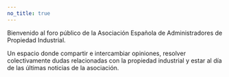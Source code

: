 ```yaml
---
no_title: true
---
```


<style>
    #backgroundImage {
        background-image: url('assets/img/background_1.jpg');
    }

    #content p {
        text-align: center;
        margin: 1em 3em;
    }

    @media screen and (max-width: 570px) {
        #content p {
            margin: 1em 10%;
        }
    }
</style>

Bienvenido al foro público de la Asociación Española de Administradores de Propiedad Industrial.

Un espacio donde compartir e intercambiar opiniones, resolver colectivamente dudas relacionadas con la propiedad industrial y estar al día de las últimas noticias de la asociación.

<iframe id="forum_embed" src="javascript:void(0)" scrolling="no" frameborder="0" width="100%" height="700"></iframe>
<script type="text/javascript">
  document.getElementById('forum_embed').src =
     'https://groups.google.com/a/aeapi.es/forum/embed/?place=forum/foro'
     + '&showsearch=true&showpopout=false&showtabs=false&hideforumtitle=true'
     + '&parenturl=' + encodeURIComponent(window.location.href);
</script>
